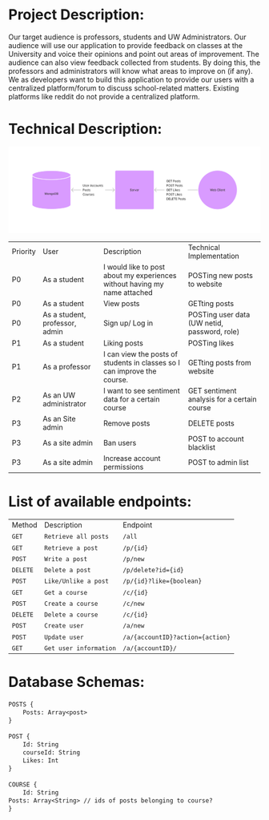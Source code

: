 # Project Description:

Our target audience is professors, students and UW Administrators. Our audience will use our application to provide feedback on classes at the University and voice their opinions and point out areas of improvement. The audience can also view feedback collected from students. By doing this, the professors and administrators will know what areas to improve on (if any). We as developers want to build this application to provide our users with a centralized platform/forum to discuss school-related matters. Existing platforms like reddit do not provide a centralized platform.

# Technical Description:

![alt_text](images/image1.png "image_tooltip")



<table>
  <tr>
   <td>Priority
   </td>
   <td>User
   </td>
   <td>Description
   </td>
   <td>Technical Implementation
   </td>
  </tr>
  <tr>
   <td>P0
   </td>
   <td>As a student
   </td>
   <td>I would like to post about my experiences without having my name attached
   </td>
   <td>POSTing new posts to website
   </td>
  </tr>
  <tr>
   <td>P0
   </td>
   <td>As a student
   </td>
   <td>View posts
   </td>
   <td>GETting posts
   </td>
  </tr>
  <tr>
   <td>P0
   </td>
   <td>As a student, professor, admin
   </td>
   <td>Sign up/ Log in
   </td>
   <td>POSTing user data (UW netid, password, role)
   </td>
  </tr>
  <tr>
   <td>P1
   </td>
   <td>As a student
   </td>
   <td>Liking posts
   </td>
   <td>POSTing likes
   </td>
  </tr>
  <tr>
   <td>P1
   </td>
   <td>As a professor
   </td>
   <td>I can view the posts of students in classes so I can improve the course.
   </td>
   <td>GETting posts from website
   </td>
  </tr>
  <tr>
   <td>P2
   </td>
   <td>As an UW administrator
   </td>
   <td>I want to see sentiment data for a certain course
   </td>
   <td>GET sentiment analysis for a certain course
   </td>
  </tr>
  <tr>
   <td>P3
   </td>
   <td>As an Site admin
   </td>
   <td>Remove posts
   </td>
   <td>DELETE posts
   </td>
  </tr>
  <tr>
   <td>P3 
   </td>
   <td>As a site admin
   </td>
   <td>Ban users
   </td>
   <td>POST to account blacklist
   </td>
  </tr>
  <tr>
   <td>P3
   </td>
   <td>As a site admin
   </td>
   <td>Increase account permissions
   </td>
   <td>POST to admin list
   </td>
  </tr>
</table>

# List of available endpoints:


<table>
  <tr>
   <td>Method
   </td>
   <td>Description
   </td>
   <td>Endpoint
   </td>
  </tr>
  <tr>
   <td><code>GET</code>
   </td>
   <td><code>Retrieve all posts</code>
   </td>
   <td><code>/all</code>
   </td>
  </tr>
  <tr>
   <td><code>GET</code>
   </td>
   <td><code>Retrieve a post</code>
   </td>
   <td><code>/p/{id}</code>
   </td>
  </tr>
  <tr>
   <td><code>POST</code>
   </td>
   <td><code>Write a post</code>
   </td>
   <td><code>/p/new</code>
   </td>
  </tr>
  <tr>
   <td><code>DELETE</code>
   </td>
   <td><code>Delete a post</code>
   </td>
   <td><code>/p/delete?id={id}</code>
   </td>
  </tr>
  <tr>
   <td><code>POST</code>
   </td>
   <td><code>Like/Unlike a post</code>
   </td>
   <td><code>/p/{id}?like={boolean}</code>
   </td>
  </tr>
  <tr>
   <td><code>GET</code>
   </td>
   <td><code>Get a course</code>
   </td>
   <td><code>/c/{id}</code>
   </td>
  </tr>
  <tr>
   <td><code>POST</code>
   </td>
   <td><code>Create a course</code>
   </td>
   <td><code>/c/new</code>
   </td>
  </tr>
  <tr>
   <td><code>DELETE</code>
   </td>
   <td><code>Delete a course</code>
   </td>
   <td><code>/c/{id}</code>
   </td>
  </tr>
  <tr>
   <td><code>POST</code>
   </td>
   <td><code>Create user</code>
   </td>
   <td><code>/a/new</code>
   </td>
  </tr>
  <tr>
   <td><code>POST</code>
   </td>
   <td><code>Update user</code>
   </td>
   <td><code>/a/{accountID}?action={action}</code>
   </td>
  </tr>
  <tr>
   <td><code>GET</code>
   </td>
   <td><code>Get user information</code>
   </td>
   <td><code>/a/{accountID}/</code>
   </td>
  </tr>
</table>


# Database Schemas:


```
POSTS {
	Posts: Array<post>
}

POST {
	Id: String
	courseId: String
	Likes: Int
}

COURSE {
	Id: String
Posts: Array<String> // ids of posts belonging to course?
}